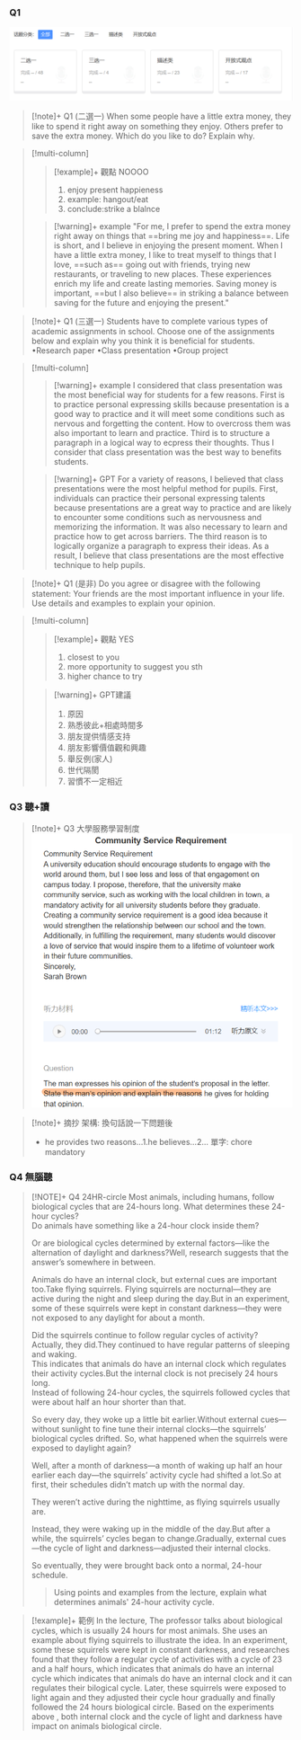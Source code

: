 
### Q1
![](https://raw.githubusercontent.com/Ash0645/image_remote/main/202307232310332.png)

>[!note]+ Q1 (二選一)
>When some people have a little extra money, they like to spend it right away on something they enjoy. Others prefer to save the extra money. Which do you like to do? Explain why.

> [!multi-column]
>
>> [!example]+ 觀點
>> NOOOO
>> 1. enjoy present happieness
>> 2. example: hangout/eat
>> 3. conclude:strike a blalnce
>
>> [!warning]+ example
>> "For me, I prefer to spend the extra money right away on things that ==bring me joy and happiness==. Life is short, and I believe in enjoying the present moment. When I have a little extra money, I like to treat myself to things that I love, ==such as== going out with friends, trying new restaurants, or traveling to new places. These experiences enrich my life and create lasting memories. Saving money is important, ==but I also believe== in striking a balance between saving for the future and enjoying the present."


>[!note]+ Q1 (三選一)
>Students have to complete various types of academic assignments in school. Choose one of the assignments below and explain why you think it is beneficial for students.
>•Research paper
>•Class presentation
>•Group project

> [!multi-column]
>
>> [!warning]+ example
>>I considered that class presentation was the most beneficial way for students for a few reasons. First is to practice personal expressing skills because presentation is a good way to practice and it will meet some conditions such as nervous and forgetting the content. How to overcross them was also important to learn and practice. Third is to structure a paragraph in a logical way to ecpress their thoughts. Thus I consider that class presentation was the best way to benefits students.
>
>>[!warning]+ GPT
>>For a variety of reasons, I believed that class presentations were the most helpful method for pupils. First, individuals can practice their personal expressing talents because presentations are a great way to practice and are likely to encounter some conditions such as nervousness and memorizing the information. It was also necessary to learn and practice how to get across barriers. The third reason is to logically organize a paragraph to express their ideas. As a result, I believe that class presentations are the most effective technique to help pupils.


>[!note]+ Q1 (是非)
>  Do you agree or disagree with the following statement: Your friends are the most important influence in your life. Use details and examples to explain your opinion.

> [!multi-column]
>
>> [!example]+ 觀點
>> YES
>> 1. closest to you
>> 2. more opportunity to suggest you sth
>> 3. higher chance to try
>
>> [!warning]+ GPT建議
>> 1. 原因
>> 	1. 熟悉彼此+相處時間多
>> 	3. 朋友提供情感支持
>> 	4. 朋友影響價值觀和興趣
>> 2. 舉反例(家人)
>> 	1. 世代隔閡
>> 	2. 習慣不一定相近

### Q3 聽+讀

>[!note]+ Q3 大學服務學習制度
>![image.png|350](https://raw.githubusercontent.com/Ash0645/image_remote/main/202310102137706.png)

>[!note]+ 摘抄
>架構: 換句話說一下問題後
>- he provides two reasons...1.he believes...2...
>單字: chore mandatory

### Q4 無腦聽

>[!NOTE]+ Q4 24HR-circle
>Most animals, including humans, follow biological cycles that are 24-hours long. 
>What determines these 24-hour cycles?  
>Do animals have something like a 24-hour clock inside them?  
>
>Or are biological cycles determined by external factors—like the alternation of daylight and darkness?Well, research suggests that the answer’s somewhere in between.  
>
>Animals do have an internal clock, but external cues are important too.Take flying squirrels.
>Flying squirrels are nocturnal—they are active during the night and sleep during the day.But in an experiment, some of these squirrels were kept in constant darkness—they were not exposed to any daylight for about a month.  
>
>Did the squirrels continue to follow regular cycles of activity?  
>Actually, they did.They continued to have regular patterns of sleeping and waking.  
>This indicates that animals do have an internal clock which regulates their activity cycles.But the internal clock is not precisely 24 hours long.  
>Instead of following 24-hour cycles, the squirrels followed cycles that were about half an hour shorter than that.  
>
>So every day, they woke up a little bit earlier.Without external cues—without sunlight to fine tune their internal clocks—the squirrels’ biological cycles drifted.
>So, what happened when the squirrels were exposed to daylight again?  
  >
>Well, after a month of darkness—a month of waking up half an hour earlier each day—the squirrels’ activity cycle had shifted a lot.So at first, their schedules didn’t match up with the normal day.  
>
>They weren’t active during the nighttime, as flying squirrels usually are.  
>
>Instead, they were waking up in the middle of the day.But after a while, the squirrels’ cycles began to change.Gradually, external cues—the cycle of light and darkness—adjusted their internal clocks.  
>
>So eventually, they were brought back onto a normal, 24-hour schedule.
>
>>Using points and examples from the lecture, explain what determines animals' 24-hour activity cycle.

>[!example]+ 範例
>In the lecture, The professor talks about biological cycles, which is usually 24 hours for most animals. She uses an example about flying squirrels to illustrate the idea. In an experiment, some these squirrels were kept in constant darkness, and researches found that they follow a regular cycle of activities with a cycle of 23 and a half hours, which indicates that animals do have an internal cycle
>which indicates that animals do have an internal clock and it can regulates their bilogical cycle. Later, these squirrels were exposed to light again and they adjusted their cycle hour gradually and finally followed the 24 hours biological circle. Based on the experiments above , both internal clock and the cycle of light and darkness have impact on animals biological circle.


